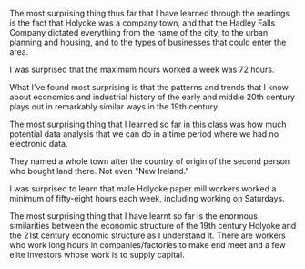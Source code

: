 The most surprising thing thus far that I have learned through the readings is the fact that Holyoke was a company town, and that the Hadley Falls Company dictated everything from the name of the city, to the urban planning and housing, and to the types of businesses that could enter the area.

I was surprised that the maximum hours worked a week was 72 hours. 

What I've found most surprising is that the patterns and trends that I know about economics and industrial history of the early and middle 20th century plays out in remarkably similar ways in the 19th century.

The most surprising thing that I learned so far in this class was how much potential data analysis that we can do in a time period where we had no electronic data.

They named a whole town after the country of origin of the second person who bought land there. 
Not even "New Ireland."

I was surprised to learn that male Holyoke paper mill workers worked a minimum of fifty-eight hours each week, including working on Saturdays.

The most surprising thing that I have learnt so far is the enormous similarities between the economic structure of the 19th century Holyoke and the 21st century economic structure as I understand it. There are workers who work long hours in companies/factories to make end meet and a few elite investors whose work is to supply capital.
